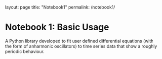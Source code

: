 layout: page
title: "Notebook1"
permalink: /notebook1/

# Notebook 1: Basic Usage

A Python library developed to fit user defined differential equations (with the form of anharmonic oscillators) to time series data that show a roughly periodic behaviour. 
